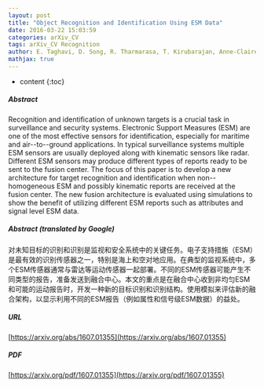 ```yaml
---
layout: post
title: "Object Recognition and Identification Using ESM Data"
date: 2016-03-22 15:03:59
categories: arXiv_CV
tags: arXiv_CV Recognition
author: E. Taghavi, D. Song, R. Tharmarasa, T. Kirubarajan, Anne-Claire Boury-Brisset, Bhashyam Balaji
mathjax: true
---
```


* content
{:toc}

##### Abstract
Recognition and identification of unknown targets is a crucial task in surveillance and security systems. Electronic Support Measures (ESM) are one of the most effective sensors for identification, especially for maritime and air--to--ground applications. In typical surveillance systems multiple ESM sensors are usually deployed along with kinematic sensors like radar. Different ESM sensors may produce different types of reports ready to be sent to the fusion center. The focus of this paper is to develop a new architecture for target recognition and identification when non--homogeneous ESM and possibly kinematic reports are received at the fusion center. The new fusion architecture is evaluated using simulations to show the benefit of utilizing different ESM reports such as attributes and signal level ESM data.

##### Abstract (translated by Google)
对未知目标的识别和识别是监视和安全系统中的关键任务。电子支持措施（ESM）是最有效的识别传感器之一，特别是海上和空对地应用。在典型的监视系统中，多个ESM传感器通常与雷达等运动传感器一起部署。不同的ESM传感器可能产生不同类型的报告，准备发送到融合中心。本文的重点是在融合中心收到非均匀ESM和可能的运动报告时，开发一种新的目标识别和识别结构。使用模拟来评估新的融合架构，以显示利用不同的ESM报告（例如属性和信号级ESM数据）的益处。

##### URL
[https://arxiv.org/abs/1607.01355](https://arxiv.org/abs/1607.01355)

##### PDF
[https://arxiv.org/pdf/1607.01355](https://arxiv.org/pdf/1607.01355)


